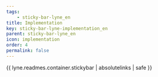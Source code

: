 ```yaml
---
tags: 
    - sticky-bar-lyne_en
title: Implementation
key: sticky-bar-lyne-implementation_en
parent: sticky-bar-lyne_en
icon: implementation
order: 4
permalink: false  
---
```

{{ lyne.readmes.container.stickybar | absolutelinks | safe }}


